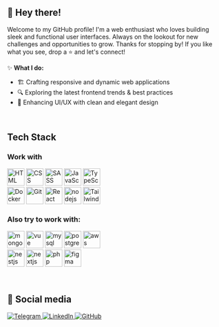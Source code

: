 ## 👋 Hey there!
Welcome to my GitHub profile! I'm a web enthusiast who loves building sleek and functional user interfaces. Always on the lookout for new challenges and opportunities to grow.
Thanks for stopping by! If you like what you see, drop a ⭐ and let's connect!

✨ **What I do:**
- 🏗️ Crafting responsive and dynamic web applications
- 🔍 Exploring the latest frontend trends & best practices
- 🎨 Enhancing UI/UX with clean and elegant design

<br>

## Tech Stack
### Work with
<p align="left">
  <img src="https://skillicons.dev/icons?i=html" alt="HTML" width="40px" />
  <img src="https://skillicons.dev/icons?i=css" alt="CSS" width="40px" />
  <img src="https://skillicons.dev/icons?i=sass" alt="SASS" width="40px" />
  <img src="https://skillicons.dev/icons?i=js" alt="JavaScript" width="40px" />
  <img src="https://skillicons.dev/icons?i=ts" alt="TypeScript" width="40px" />
  <br>
  <img src="https://skillicons.dev/icons?i=docker" alt="Docker" width="40px" />
  <img src="https://skillicons.dev/icons?i=git" alt="Git" width="40px" />
  <img src="https://skillicons.dev/icons?i=react" alt="React" width="40px" />
  <img src="https://skillicons.dev/icons?i=nodejs" alt="nodejs" width="40px" />
  <img src="https://skillicons.dev/icons?i=tailwind" alt="Tailwind CSS" width="40px" />
</p>

### Also try to work with:
<p align="left">
  <img src="https://skillicons.dev/icons?i=mongodb" alt="mongodb" width="40px" />
  <img src="https://skillicons.dev/icons?i=vue" alt="vue" width="40px" />
  <img src="https://skillicons.dev/icons?i=mysql" alt="mysql" width="40px" />
  <img src="https://skillicons.dev/icons?i=postgresql" alt="postgresql" width="40px" />
  <img src="https://skillicons.dev/icons?i=aws" alt="aws" width="40px" />
  <br>
  <img src="https://skillicons.dev/icons?i=nestjs" alt="nestjs" width="40px" />
  <img src="https://skillicons.dev/icons?i=nextjs" alt="nextjs" width="40px" />
  <img src="https://skillicons.dev/icons?i=php" alt="php" width="40px" />
  <img src="https://skillicons.dev/icons?i=figma" alt="figma" width="40px" />
</p>

<br>

## 📲 Social media
<p align="left">
  <a href="https://t.me/kd_dvgl" target="_blank">
    <img src="https://img.shields.io/badge/Telegram-26A5E4?style=for-the-badge&logo=telegram&logoColor=white" alt="Telegram" />
  </a>
  <a href="https://www.linkedin.com/in/none/" target="_blank">
    <img src="https://img.shields.io/badge/LinkedIn-0077B5?style=for-the-badge&logo=linkedin&logoColor=white" alt="LinkedIn" />
  </a>
  <a href="https://github.com/dvgldev" target="_blank">
    <img src="https://img.shields.io/badge/GitHub-181717?style=for-the-badge&logo=github&logoColor=white" alt="GitHub" />
  </a>
</p>
